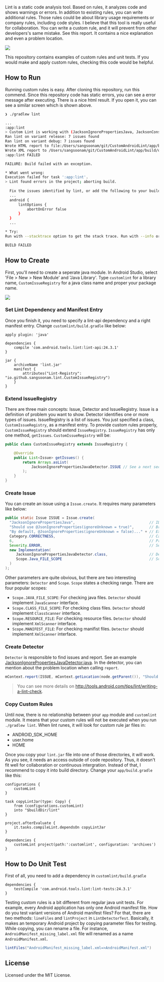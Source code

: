 Lint is a static code analysis tool. Based on rules, it analyzes code and shows warnings or errors. In addition to existing rules, you can write additional rules. Those rules could be about library usage requirements or company rules, including code styles. I believe that this tool is really useful for collaboration. You can write a custom rule, and it will prevent from other developers's same mistake. See this report. It contains a nice explanation and even a problem location.   
 

![](images/lint-report.png)

This repository contains examples of custom rules and unit tests. If you would make and apply custom rules, checking this code would be helpful.

## How to Run
Running custom rules is easy. After cloning this repository, run this commend. Since this repository code has static errors, you can see a error message after executing. There is a nice html result. If you open it, you can see a similar screen which is shown above.


```bash
❯ ./gradlew lint

...
:app:lint
> Custom Lint is working with (JacksonIgnorePropertiesJava, JacksonConstructorWithNonNullOrNullable, RegisterUnregister, StringsSortedByName)
Ran lint on variant release: 7 issues found
Ran lint on variant debug: 7 issues found
Wrote HTML report to file:/Users/sangsoonam/git/CustomAndroidLint/app/build/outputs/lint-results.html
Wrote XML report to /Users/sangsoonam/git/CustomAndroidLint/app/build/outputs/lint-results.xml
:app:lint FAILED

FAILURE: Build failed with an exception.

* What went wrong:
Execution failed for task ':app:lint'.
> Lint found errors in the project; aborting build.
  
  Fix the issues identified by lint, or add the following to your build script to proceed with errors:
  ...
  android {
      lintOptions {
          abortOnError false
      }
  }
  ...

* Try:
Run with --stacktrace option to get the stack trace. Run with --info or --debug option to get more log output.

BUILD FAILED
```

## How to Create
First, you'll need to create a seperate java module. In Android Studio, select 'File > New > New Module' and 'Java Library'. Type `customlint` for a library name, `CustomIssueRegistry` for a java class name and proper your package name.

![](images/java-library.png)

### Set Lint Dependency and Manifest Entry
Once you finish it, you need to specify a lint-api dependency and a right manifest entry. Change `customlint/build.gradle` like below:

```
apply plugin: 'java'

dependencies {
    compile 'com.android.tools.lint:lint-api:24.3.1'
}

jar {
    archiveName 'lint.jar'
    manifest {
        attributes("Lint-Registry": "io.github.sangsoonam.lint.CustomIssueRegistry")
    }
}
```

### Extend IssueRegistry
There are three main concepts: Issue, Detector and IssueRegistry. Issue is a definition of problem you want to show. Detector identifies one or more types of issues. IssueRegistry is a list of issues. You just specified a class, `CustomIssueRegistry`,  as a manifest entry. To provide custom rules properly, `CustomIssueRegistry` should extend `IssueRegistry`. `IssueRegistry` has only one method, `getIssues`. `CustomIssueRegistry` will be:

```java
public class CustomIssueRegistry extends IssueRegistry {

	@Override
	public List<Issue> getIssues() {
		return Arrays.asList(
			JacksonIgnorePropertiesJavaDetector.ISSUE // See a next section
		);
	}	
}
```

### Create Issue
You can create an issue using a `Issue.create`. It requires many parameters like below:
```java
public static Issue ISSUE = Issue.create(
  "JacksonIgnorePropertiesJava",                                  // ID
  "Should use @JsonIgnoreProperties(ignoreUnknown = true)",       // Brief Description
  "By default, @JsonIgnoreProperties(ignoreUnknown = false)..." + // Explanation
  Category.CORRECTNESS,                                           // Category
  6,                                                              // Priority
  Severity.ERROR,                                                 // Severity
  new Implementation(
     JacksonIgnorePropertiesJavaDetector.class,                   // Detector
     Scope.Java_FILE_SCOPE                                        // Scope
  )
);
```

Other parameters are quite obvious, but there are two interesting parameters: `Detector` and `Scope`. `Scope` states a checking range. There are four popular scopes:

* `Scope.JAVA_FILE_SCOPE`: For checking java files. `Detector` should implement `JavaScanner` interface.
* `Scope.CLASS_FILE_SCOPE`: For checking class files. `Detector` should implement `ClassScanner` interface.
* `Scope.RESOURCE_FILE`: For checking resource files. `Detector` should implement `XmlScanner` interface.
* `Scope.MANIFEST_FILE`: For checking manifist files. `Detector` should implement `XmlScanner` interface.

### Create Detector
`Detector` is responsible to find issues and report. See an example [JacksonIgnorePropertiesJavaDetector.java](/customlint/src/main/java/io/github/sangsoonam/lint/detector/jackson/ignoreunknown/JacksonIgnorePropertiesJavaDetector.java). In the detector, you can mention about the problem location when calling `report`.
```java
mContext.report(ISSUE, mContext.getLocation(node.getParent()), "Should use @JsonIgnoreProperties(ignoreUnknown = true)");
```

> You can see more details on http://tools.android.com/tips/lint/writing-a-lint-check.


### Copy Custom Rules
Until now, there is no relationship between your `app` module and `customlint` module. It means that your custom rules will not be executed when you run `./gradlew lint`. When lint runes, it will look for custom rule jar files in:

* ANDROID_SDK_HOME
* user.home
* HOME

Once you copy your `lint.jar` file into one of those directories, it will work. As you see, it needs an access outside of code repository. Thus, it doesn't fit well for collaboration or continuous intergration. Instead of that, I recommend to copy it into build directory. Change your `app/build.gradle` like this:

```
configurations {
    customLint
}

task copyLintJar(type: Copy) {
    from (configurations.customLint)
    into "$buildDir/lint"
}

project.afterEvaluate {
    it.tasks.compileLint.dependsOn copyLintJar
}

dependencies {
    customLint project(path:':customlint', configuration: 'archives')
}
```


## How to Do Unit Test

First of all, you need to add a dependency in `customlint/build.gradle`
```
dependencies {
    testCompile 'com.android.tools.lint:lint-tests:24.3.1'
}
```

Testing custom rules is a bit different from regular java unit tests. For example, every Android application has only one Android manifest file. How do you test variant versions of Android manifest files? For that, there are two methods: `lineFiles` and `lintProject` in `LintDetectorTest`. Basically, it makes an temporary Android project by copying parameter files for testing. While copying, you can rename a file. For instance, `AndroidManifest_missing_label.xml` file will renamed as a name `AndroidManifest.xml`.

```java
lintFiles("AndroidManifest_missing_label.xml=>AndroidManifest.xml")
```
















## License
Licensed under the MIT License.
